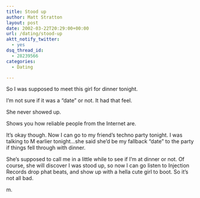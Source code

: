 ```yaml
---
title: Stood up
author: Matt Stratton
layout: post
date: 2002-03-22T20:29:00+00:00
url: /dating/stood-up
aktt_notify_twitter:
  - yes
dsq_thread_id:
  - 28239566
categories:
  - Dating

---
```

So I was supposed to meet this girl for dinner tonight.

I&#8217;m not sure if it was a &#8220;date&#8221; or not. It had that feel.

She never showed up.

Shows you how reliable people from the Internet are.

It&#8217;s okay though. Now I can go to my friend&#8217;s techno party tonight. I was talking to M earlier tonight&#8230;she said she&#8217;d be my fallback &#8220;date&#8221; to the party if things fell through with dinner.

She&#8217;s supposed to call me in a little while to see if I&#8217;m at dinner or not. Of course, she will discover I was stood up, so now I can go listen to Injection Records drop phat beats, and show up with a hella cute girl to boot. So it&#8217;s not all bad.

m.